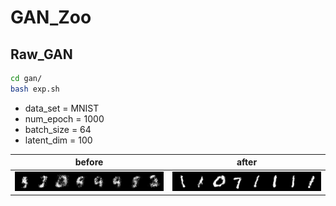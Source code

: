 # GAN_Zoo
## Raw_GAN

```bash
cd gan/
bash exp.sh
```

- data_set = MNIST
- num_epoch = 1000
- batch_size = 64
- latent_dim = 100

|       before        |        after        |
| :-----------------: | :-----------------: |
| ![](imgs/noise.png) | ![](imgs/final.png) |

